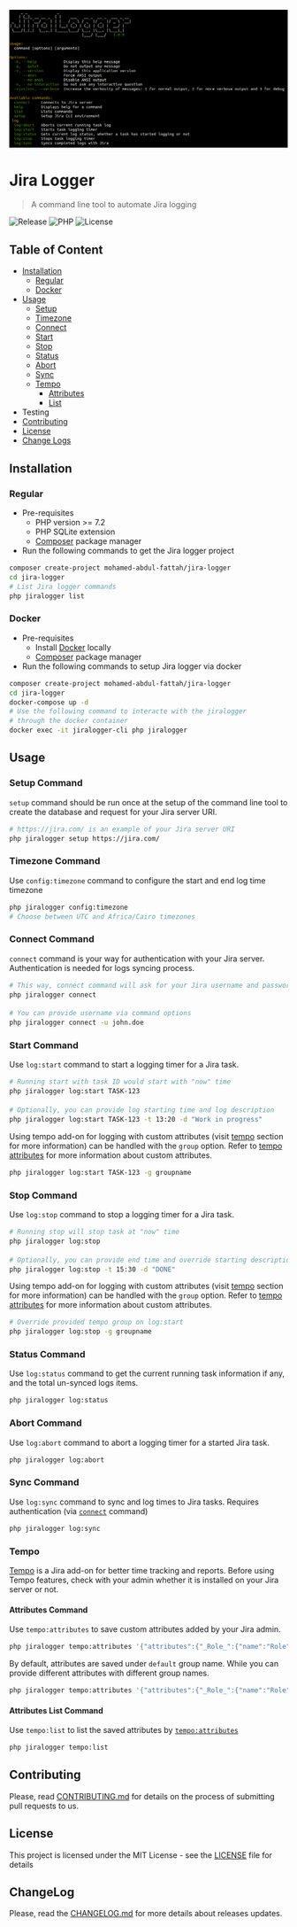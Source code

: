 ![Overview](jiralogger.png)
# Jira Logger
>A command line tool to automate Jira logging

![Release](https://img.shields.io/badge/release-0.2.2-blue.svg)
![PHP](https://img.shields.io/badge/php-^7.0-green)
![License](https://img.shields.io/badge/license-MIT-yellowgreen.svg)
## Table of Content
* [Installation](#installation)
    * [Regular](#regular)
    * [Docker](#docker)
* [Usage](#usage)
    * [Setup](#setup-command)
    * [Timezone](#timezone-command)
    * [Connect](#connect-command)
    * [Start](#start-command)
    * [Stop](#stop-command)
    * [Status](#status-command)
    * [Abort](#abort-command)
    * [Sync](#sync-command)
    * [Tempo](#tempo)
        * [Attributes](#attributes-command)
        * [List](#attributes-list-command)
* Testing
* [Contributing](#contributing)
* [License](#license)
* [Change Logs](#changelog)

## Installation
### Regular
- Pre-requisites
    - PHP version >= 7.2
    - PHP SQLite extension
    - [Composer](https://getcomposer.org) package manager
- Run the following commands to get the Jira logger project
```bash
composer create-project mohamed-abdul-fattah/jira-logger
cd jira-logger
# List Jira logger commands
php jiralogger list
```

### Docker
- Pre-requisites
    - Install [Docker](https://docs.docker.com/install/) locally
    - [Composer](https://getcomposer.org) package manager
- Run the following commands to setup Jira logger via docker
```bash
composer create-project mohamed-abdul-fattah/jira-logger
cd jira-logger
docker-compose up -d
# Use the following command to interacte with the jiralogger
# through the docker container
docker exec -it jiralogger-cli php jiralogger
```

## Usage
### Setup Command
`setup` command should be run once at the setup of the command line tool 
to create the database and request for your Jira server URI.
```bash
# https://jira.com/ is an example of your Jira server URI
php jiralogger setup https://jira.com/
```

### Timezone Command
Use `config:timezone` command to configure the start and end log time timezone
```bash
php jiralogger config:timezone
# Choose between UTC and Africa/Cairo timezones
```

### Connect Command
`connect` command is your way for authentication with your Jira server. 
Authentication is needed for logs syncing process.
```bash
# This way, connect command will ask for your Jira username and password
php jiralogger connect

# You can provide username via command options
php jiralogger connect -u john.doe
```

### Start Command
Use `log:start` command to start a logging timer for a Jira task.
```bash
# Running start with task ID would start with "now" time
php jiralogger log:start TASK-123

# Optionally, you can provide log starting time and log description
php jiralogger log:start TASK-123 -t 13:20 -d "Work in progress"
```
Using tempo add-on for logging with custom attributes (visit [tempo](#tempo) section for more information)
can be handled with the `group` option. Refer to [tempo attributes](#attributes-command) for more information about custom attributes.
```bash
php jiralogger log:start TASK-123 -g groupname
```

### Stop Command
Use `log:stop` command to stop a logging timer for a Jira task.
```bash
# Running stop will stop task at "now" time
php jiralogger log:stop

# Optionally, you can provide end time and override starting description
php jiralogger log:stop -t 15:30 -d "DONE"
```
Using tempo add-on for logging with custom attributes (visit [tempo](#tempo) section for more information)
can be handled with the `group` option. Refer to [tempo attributes](#attributes-command) for more information about custom attributes.
```bash
# Override provided tempo group on log:start
php jiralogger log:stop -g groupname
```

### Status Command
Use `log:status` command to get the current running task information if any,
and the total un-synced logs items.
```bash
php jiralogger log:status
```

### Abort Command
Use `log:abort` command to abort a logging timer for a started Jira task.
```bash
php jiralogger log:abort
```

### Sync Command
Use `log:sync` command to sync and log times to Jira tasks. 
Requires authentication (via [`connect`](#connect-command) command)
```bash
php jiralogger log:sync
```

### Tempo
[Tempo](https://www.tempo.io/) is a Jira add-on for better time tracking and reports.
Before using Tempo features, check with your admin whether it is installed on your Jira server or not.

#### Attributes Command
Use `tempo:attributes` to save custom attributes added by your Jira admin.
```bash
php jiralogger tempo:attributes '{"attributes":{"_Role_":{"name":"Role","value":"Developer"}}}'
```
By default, attributes are saved under `default` group name.
While you can provide different attributes with different group names.
```bash
php jiralogger tempo:attributes '{"attributes":{"_Role_":{"name":"Role","value":"Developer"}}}' -g mygroup
```

#### Attributes List Command
Use `tempo:list` to list the saved attributes by [`tempo:attributes`](#attributes-command)
```bash
php jiralogger tempo:list
```

## Contributing
Please, read [CONTRIBUTING.md](/CONTRIBUTING.md) for details on the process of submitting pull requests to us.

## License
This project is licensed under the MIT License - see the [LICENSE](/LICENSE) file for details

## ChangeLog
Please, read the [CHANGELOG.md](/CHANGELOG.md) for more details about releases updates.
